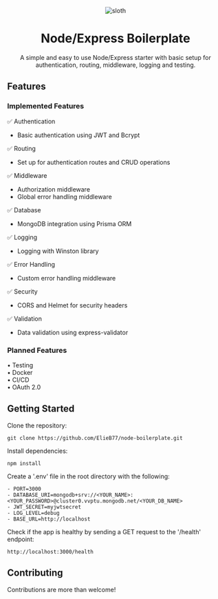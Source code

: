 <div align="center">
  
![sloth](https://github.com/ElieB77/node-boilerplate/assets/69645252/1831f9ac-30b6-4f9a-bed1-21598ac8a2a1)

  
  # Node/Express Boilerplate
A simple and easy to use Node/Express starter with basic setup for authentication, routing, middleware, logging and testing.
</div>

## Features

### Implemented Features

✅ Authentication
  - Basic authentication using JWT and Bcrypt

✅ Routing
  - Set up for authentication routes and CRUD operations

✅ Middleware
  - Authorization middleware
  - Global error handling middleware

✅ Database 
  - MongoDB integration using Prisma ORM

✅ Logging 
  - Logging with Winston library

✅ Error Handling 
  - Custom error handling middleware

✅ Security 
  - CORS and Helmet for security headers

✅ Validation 
  - Data validation using express-validator

### Planned Features

• Testing <br>
• Docker <br>
• CI/CD <br>
• OAuth 2.0 

## Getting Started

Clone the repository:
```
git clone https://github.com/ElieB77/node-boilerplate.git
```

Install dependencies:
```
npm install
```

Create a '.env' file in the root directory with the following:
```
- PORT=3000
- DATABASE_URI=mongodb+srv://<YOUR_NAME>:<YOUR_PASSWORD>@cluster0.vvptu.mongodb.net/<YOUR_DB_NAME>
- JWT_SECRET=myjwtsecret
- LOG_LEVEL=debug
- BASE_URL=http://localhost
```

Check if the app is healthy by sending a GET request to the '/health' endpoint:
```
http://localhost:3000/health
```

## Contributing
Contributions are more than welcome!

